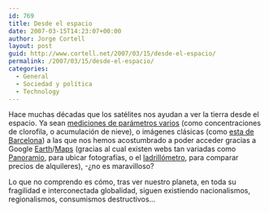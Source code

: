 ```yaml
---
id: 769
title: Desde el espacio
date: 2007-03-15T14:23:07+00:00
author: Jorge Cortell
layout: post
guid: http://www.cortell.net/2007/03/15/desde-el-espacio/
permalink: /2007/03/15/desde-el-espacio/
categories:
  - General
  - Sociedad y polí­tica
  - Technology
---
```

Hace muchas décadas que los satélites nos ayudan a ver la tierra desde el espacio. Ya sean <a title="NASA" target="_blank" href="http://earthobservatory.nasa.gov/Newsroom/NewImages/images.php3?img_id=17559">mediciones de parámetros varios</a> (como concentraciones de clorofila, o acumulación de nieve), o imágenes clásicas (como <a title="BARNA DESDE EL ESPACIO" target="_blank" href="http://earthobservatory.nasa.gov/Newsroom/NewImages/images.php3?img_id=17558">esta de Barcelona</a>) a las que nos hemos acostumbrado a poder acceder gracias a Google <a title="http://earth.google.com/" target="_blank" href="http://earth.google.com/">Earth</a>/<a title="http://maps.google.com/" target="_blank" href="http://maps.google.com/">Maps</a> (gracias al cual existen webs tan variadas como <a title="http://www.panoramio.com/" target="_blank" href="http://www.panoramio.com/">Panoramio</a>, para ubicar fotografí­as, o el <a title="http://www.ladrillometro.com/" target="_blank" href="http://www.ladrillometro.com/">ladrillómetro</a>, para comparar precios de alquileres), -¿no es maravilloso?

Lo que no comprendo es cómo, tras ver nuestro planeta, en toda su fragilidad e interconectada globalidad, siguen existiendo nacionalismos, regionalismos, consumismos destructivos&#8230;